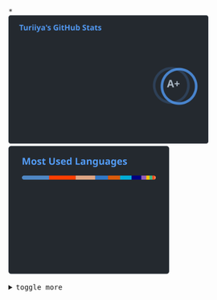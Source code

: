<samp>

<!--
Store SVG as repository assets via a weekly update action.
This prevents them from being unavailable due to readme-stats API limits and enables potential historical analysis via the commit history.
-->

\*\
<a href="https://github-readme-stats-mu-sage.vercel.app/api?username=ttytm&count_private=true&line_height=32&role=owner,collaborator&show=reviews,discussions_answered&show_icons=true&theme=github_dark_dimmed"><img width="398" alt="Profile Stats" src="assets/stats.svg"></a>
<a href="https://github-readme-stats-mu-sage.vercel.app/api/top-langs/?username=ttytm&layout=compact&role=owner,collaborator&langs_count=12&hide=nix,javascript,c%23,css,scss,html&exclude_repo=jikan,1blu-svelte-mail-setup,mail-setup-euromet,spawn,vaultage,dots,nxvim&theme=github_dark_dimmed"><img width="320" alt="Most Used Languages" src="assets/langs.svg"></a>

<details>
<summary>
  <kbd>toggle more</kbd>
</summary>

> ## About Me

> Turiiya is actually a Sanskrit name. Spending a good part of my life in an ashram is what brought it to me.
> My social - let's say Muggle-name - is Tobi.
>
> Next to being a computer nerd, I love to snowboard.
> I'm also a licensed fitness trainer and nutritionist, and have volunteered for various organizations for several years.

> **_Some side facts related to coding_**
>
> - Published first web projects in 2004, at the age of 13.
> - Around the same time, creating mods and user interfaces for games began a journey of UI and UX development.
> - Graduated in Information Technology with a focus on Multimedia Design in 2008.
> - Nowadays, it's programming across languages and doing DevOps work.
> - Worked on more than 250 projects.

> **_Some personal focus tasks_**
>
> - Keep learning _(continuing on a vicious cycle - the more you know, the more you realize that you don't know)_.
> - Work hard, but less. Add sleep, update health, make some babies.
> - More snowboarding and guitar playing.
> - Visit friends in ashram.

<sub>\*[anuraghazra/github-readme-stats](https://github.com/anuraghazra/github-readme-stats)</sub>

<sup>The analysis calculates the [global percentile](https://github-readme-stats-mu-sage.vercel.app/api?username=ttytm&rank_icon=percentile&count_private=true&line_height=32&role=owner,collaborator&show=reviews,discussions_answered&show_icons=true&theme=github_dark_dimmed) as a weighted sum of a profile's statistics (including commits, pull requests, reviews, issues, stars in published repositories, and followers), based on the cumulative distribution function of the exponential and the log-normal distributions.</sup>

</details>
</samp>
